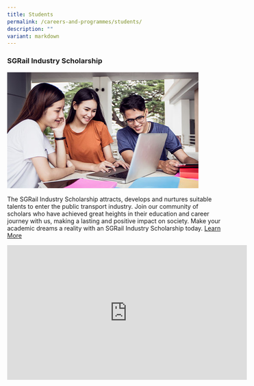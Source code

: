 ```yaml
---
title: Students
permalink: /careers-and-programmes/students/
description: ""
variant: markdown
---
```

### SGRail Industry Scholarship
![](/images/mid-career-switches2.jpg)

The SGRail Industry Scholarship attracts, develops and nurtures suitable talents to enter the public transport industry. Join our community of scholars who have achieved great heights in their education and career journey with us, making a lasting and positive impact on society. Make your academic dreams a reality with an SGRail Industry Scholarship today.
[Learn More](https://brightsparks.com.sg/profile/sgrail/scholarship.php)

<div class="bp-youtube">

<iframe allowfullscreen="" allow="accelerometer; autoplay; clipboard-write; encrypted-media; gyroscope; picture-in-picture; web-share" frameborder="0" title="YouTube video player" src="https://www.youtube.com/embed/Hr7IiL4kQ2Q?si=e21Mzv8FS_cq73R2" height="315" width="560"></iframe>

</div>